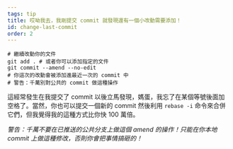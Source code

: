 ```yaml
---
tags: tip
title: 哎呦我去，我剛提交 commit 就發現還有一個小改動需要添加！
id: change-last-commit
order: 2
---
```


```git
# 繼續改動你的文件
git add . # 或者你可以添加指定的文件
git commit --amend --no-edit
# 你這次的改動會被添加進最近一次的 commit 中
# 警告：千萬別對公共的 commit 做這種操作
```

這經常發生在我提交了 commit 以後立馬發現，媽蛋，我忘了在某個等號後面加空格了。當然，你也可以提交一個新的 commit 然後利用 `rebase -i` 命令來合併它們，但我覺得我的這種方式比你快 100 萬倍。

*警告：千萬不要在已推送的公共分支上做這個 amend 的操作！只能在你本地 commit 上做這種修改，否則你會把事情搞砸的！*
